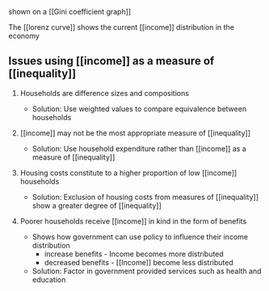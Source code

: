 shown on a [[Gini coefficient graph]]

The [[lorenz curve]] shows the current [[income]] distribution in the economy

## Issues using [[income]] as a measure of [[inequality]]
1. Households are difference sizes and compositions
	- Solution:
		Use weighted values to compare equivalence between households
2. [[income]] may not be the most appropriate measure of [[inequality]]
	- Solution:
		Use household expenditure rather than [[income]] as a measure of [[inequality]]

3. Housing costs constitute to a higher proportion of low [[income]] households
	- Solution:
		Exclusion of housing costs from measures of [[inequality]] show a greater degree of [[inequality]]
4. Poorer households receive [[income]] in kind in the form of benefits
	- Shows how government can use policy to influence their income distribution
		- increase benefits - Income becomes more distributed
		- decreased benefits - [[Income]] become less distributed
	- Solution:
		Factor in government provided services such as health and education